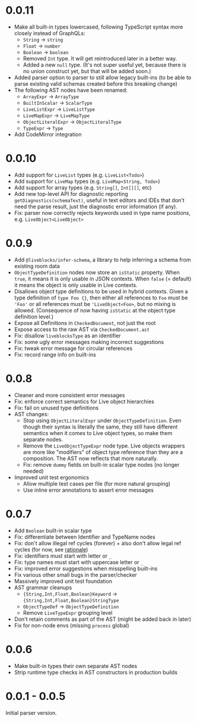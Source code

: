# 0.0.11

- Make all built-in types lowercased, following TypeScript syntax more closely
  instead of GraphQLs:
  - `String` → `string`
  - `Float` → `number`
  - `Boolean` → `boolean`
  - Removed `Int` type. It will get reintroduced later in a better way.
  - Added a new `null` type. (It's not super useful yet, because there is no
    union construct yet, but that will be added soon.)
- Added parser option to parser to still allow legacy built-ins (to be able to
  parse existing valid schemas created before this breaking change)
- The following AST nodes have been renamed:
  - `ArrayExpr` -> `ArrayType`
  - `BuiltInScalar` -> `ScalarType`
  - `LiveListExpr` -> `LiveListType`
  - `LiveMapExpr` -> `LiveMapType`
  - `ObjectLiteralExpr` -> `ObjectLiteralType`
  - `TypeExpr` -> `Type`
- Add CodeMirror integration

# 0.0.10

- Add support for `LiveList` types (e.g. `LiveList<Todo>`)
- Add support for `LiveMap` types (e.g. `LiveMap<String, Todo>`)
- Add support for array types (e.g. `String[]`, `Int[][]`, etc)
- Add new top-level API for diagnostic reporting `getDiagnostics(schemaText)`,
  useful in text editors and IDEs that don't need the parse result, just the
  diagnostic error information (if any).
- Fix: parser now correctly rejects keywords used in type name positions, e.g.
  `LiveObject<LiveObject>`

# 0.0.9

- Add `@liveblocks/infer-schema`, a library to help inferring a schema from
  existing room data
- `ObjectTypeDefinition` nodes now store an `isStatic` property. When `true`, it
  means it is only usable in JSON contexts. When `false` (= default) it means
  the object is only usable in Live contexts.
- Disallows object type definitions to be used in hybrid contexts. Given a type
  definition of `type Foo {}`, then either all references to `Foo` must be
  `'Foo'` or all references must be `'LiveObject<Foo>`, but no mixing is
  allowed. (Consequence of now having `isStatic` at the object type definition
  level.)
- Expose all Definitions in `CheckedDocument`, not just the root
- Expose access to the raw AST via `CheckedDocument.ast`
- Fix: disallow `liveblocksType` as an identifier
- Fix: some ugly error messages making incorrect suggestions
- Fix: tweak error message for circular references
- Fix: record range info on built-ins

# 0.0.8

- Cleaner and more consistent error messages
- Fix: enforce correct semantics for Live object hierarchies
- Fix: fail on unused type definitions
- AST changes:
  - Stop using `ObjectLiteralExpr` under `ObjectTypeDefinition`. Even though
    their syntax is literally the same, they still have different semantics when
    it comes to Live object types, so make them separate nodes.
  - Remove the `LiveObjectTypeExpr` node type. Live objects wrappers are more
    like "modifiers" of object type reference than they are a composition. The
    AST now reflects that more naturally.
  - Fix: remove `dummy` fields on built-in scalar type nodes (no longer needed)
- Improved unit test ergonomics
  - Allow multiple test cases per file (for more natural grouping)
  - Use inline error annotations to assert error messages

# 0.0.7

- Add `Boolean` built-in scalar type
- Fix: differentiate between Identifier and TypeName nodes
- Fix: don't allow illegal ref cycles (forever) + also don't allow legal ref
  cycles (for now, see
  [rationale](https://github.com/liveblocks/liveblocks.io/issues/910))
- Fix: identifiers must start with letter or `_`
- Fix: type names must start with uppercase letter or `_`
- Fix: improved error suggestions when misspelling built-ins
- Fix various other small bugs in the parser/checker
- Massively improved unit test foundation
- AST grammar cleanups
  - `{String,Int,Float,Boolean}Keyword` → `{String,Int,Float,Boolean}StringType`
  - `ObjectTypeDef` → `ObjectTypeDefinition`
  - Remove `LiveTypeExpr` grouping level
- Don't retain comments as part of the AST (might be added back in later)
- Fix for non-node envs (missing `process` global)

# 0.0.6

- Make built-in types their own separate AST nodes
- Strip runtime type checks in AST constructors in production builds

# 0.0.1 - 0.0.5

Initial parser version.
